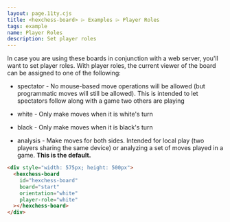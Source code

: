 ```yaml
---
layout: page.11ty.cjs
title: <hexchess-board> ⌲ Examples ⌲ Player Roles
tags: example
name: Player Roles
description: Set player roles
---
```


<script src="https://unpkg.com/@webcomponents/webcomponentsjs@latest/webcomponents-loader.js"></script>
<script type="module" src="https://esm.sh/@hexchess/hexchess-board@latest/hexchess-board.js?module"></script>

<script>
  document.addEventListener('keydown', (event) => {
    event.preventDefault();
  });
  document.addEventListener('keyup', (event) => {
    event.preventDefault();
    if (event.code === 'KeyF') {
      document.querySelector('hexchess-board').flip();
    } else if (event.code === 'ArrowRight') {
      document.querySelector('hexchess-board').fastForward();
    } else if (event.code === 'ArrowLeft') {
      document.querySelector('hexchess-board').rewind();
    } else if (event.code === 'ArrowUp') {
      document.querySelector('hexchess-board').rewindAll();
    } else if (event.code === 'ArrowDown') {
      document.querySelector('hexchess-board').fastForwardAll();
    }
  });
  window.onload = () => {
    document.querySelector('hexchess-board').resize();
  };
</script>

In case you are using these boards in conjunction with a web server, you'll want to set player roles. With player roles, the current viewer of the board can be assigned to one of the following:

* spectator - No mouse-based move operations will be allowed (but programmatic moves will still be allowed). This is intended to let spectators follow along with a game two others are playing

* white - Only make moves when it is white's turn

* black - Only make moves when it is black's turn

* analysis - Make moves for both sides. Intended for local play (two players sharing the same device) or analyzing a set of moves played in a game. **This is the default.**

```html
<div style="width: 575px; height: 500px">
  <hexchess-board
    id="hexchess-board"
    board="start"
    orientation="white"
    player-role="white"
  ></hexchess-board>
</div>
```

<div style="width: 575px; height: 500px">
  <hexchess-board
    id="hexchess-board"
    board="start"
    orientation="white"
    player-role="white"
  ></hexchess-board>
</div>
